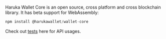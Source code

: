 Haruka Wallet Core is an open source, cross platform and cross blockchain library. It has beta support for WebAssembly:

```js
npm install @harukawallet/wallet-core
```

Check out [tests](https://github.com/harukawallet/wallet-core/tree/master/wasm/tests) here for API usages.
